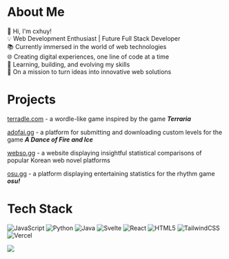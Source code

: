 # About Me
👋 Hi, I'm cxhuy!<br>💡 Web Development Enthusiast | Future Full Stack Developer<br>📚 Currently immersed in the world of web technologies<br>🌐 Creating digital experiences, one line of code at a time<br>🌱 Learning, building, and evolving my skills<br>🚀 On a mission to turn ideas into innovative web solutions

# Projects
[terradle.com](https://terradle.com) - a wordle-like game inspired by the game ***Terraria***

[adofai.gg](https://adofai.gg) - a platform for submitting and downloading custom levels for the game ***A Dance of Fire and Ice***

[webso.gg](https://webso.gg) - a website displaying insightful statistical comparisons of popular Korean web novel platforms

[osu.gg](https://osu.gg) - a platform displaying entertaining statistics for the rhythm game ***osu!***

# Tech Stack

![JavaScript](https://img.shields.io/badge/javascript-%23323330.svg?style=for-the-badge&logo=javascript&logoColor=%23F7DF1E) ![Python](https://img.shields.io/badge/python-3670A0?style=for-the-badge&logo=python&logoColor=ffdd54) ![Java](https://img.shields.io/badge/java-%23ED8B00.svg?style=for-the-badge&logo=openjdk&logoColor=white) ![Svelte](https://img.shields.io/badge/svelte-%23f1413d.svg?style=for-the-badge&logo=svelte&logoColor=white) ![React](https://img.shields.io/badge/react-%2320232a.svg?style=for-the-badge&logo=react&logoColor=%2361DAFB) ![HTML5](https://img.shields.io/badge/html5-%23E34F26.svg?style=for-the-badge&logo=html5&logoColor=white) ![TailwindCSS](https://img.shields.io/badge/tailwindcss-%2338B2AC.svg?style=for-the-badge&logo=tailwind-css&logoColor=white) ![Vercel](https://img.shields.io/badge/vercel-%23000000.svg?style=for-the-badge&logo=vercel&logoColor=white)

![](https://github-readme-stats.vercel.app/api/top-langs/?username=cxhuy&theme=dark&hide_border=false&include_all_commits=true&count_private=true&layout=compact)

<!-- Proudly created with GPRM ( https://gprm.itsvg.in ) -->
